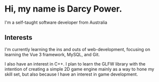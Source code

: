 # Hi, my name is Darcy Power.

I'm a self-taught software developer from Australia

## Interests

I'm currently learning the ins and outs of web-development, 
focusing on learning the Vue 3 framework, MySQL, and Git.

I also have an interest in C++.
I plan to learn the GLFW library with the intention of creating a simple 2D game engine
mainly as a way to hone my skill set, but also because I have an interest in game development. 
